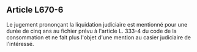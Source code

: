 Article L670-6
----
Le jugement prononçant la liquidation judiciaire est mentionné pour une durée de
cinq ans au fichier prévu à l'article L. 333-4 du code de la consommation et ne
fait plus l'objet d'une mention au casier judiciaire de l'intéressé.
